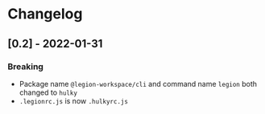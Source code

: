 # Changelog

## [0.2] - 2022-01-31
### Breaking
- Package name `@legion-workspace/cli` and command name `legion` both changed to `hulky`
- `.legionrc.js` is now `.hulkyrc.js`
